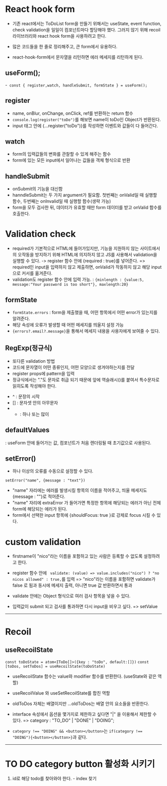 # React hook form

- 기존 react에서는 ToDoList form을 만들기 위해서는 useState, event function, check validation을 일일이 컴포넌트마다 할당해야 했다. 그러지 않기 위해 recoil 라이브러리와 react hook form을 사용하려고 한다.

- 많은 코드들을 한 줄로 정리해주고, 큰 form에서 유용하다.
- react-hook-form에서 문자열을 리턴하면 에러 메세지를 리턴하게 된다.

## useForm();

-` const { register,watch, handleSubmit, formState } = useForm();`

## register

- name, onBlur, onChange, onClick, ref를 반환하는 return 함수
- `console.log(register("toDo")`를 해보면 name이 toDo인 Object가 반환된다.
- input 태그 안에 {...register("toDo")}를 작성하면 이벤트와 값들이 다 들어간다.

## watch

- form의 입력값들의 변화를 관찰할 수 있게 해주는 함수
- form에 있는 모든 input에서 일어나는 값들을 객체 형식으로 반환

## handleSubmit

- onSubmit의 기능을 대신함
- hanndleSubmit는 두 가지 argument가 필요함. 첫번째는 onValid일 때 실행할 함수, 두번째는 onInvalid일 때 실행할 함수(생략 가능)
- form을 모두 검사한 뒤, 데이터가 유효할 때만 form 데이터를 받고 onValid 함수를 호출한다.

# Validation check

- required가 기본적으로 HTML에 들어가있지만, 기능을 지원하지 않는 사이트에서의 오작동을 방지하기 위해 HTML에 의지하지 않고 JS를 사용해서 validation을 실행할 수 있다.
  -> register 함수 안에 {required : true}를 넣어준다.
  => required인 input을 입력하지 않고 제출하면, onValid가 작동하지 않고 해당 input으로 커서를 옮겨준다.
- validation도 register 함수 안에 입력 가능. : `{minlength : {value:5, message:"Your password is too short"}, maxlength:20}`

## formState

- `formState.errors` : form을 제출했을 때, 어떤 항목에서 어떤 error가 있는지를 알려준다.
- 해당 속성에 오류가 발생할 때 어떤 메세지를 띄울지 설정 가능
- `{errors?.email?.message}`을 통해서 메세지 내용을 사용자에게 보여줄 수 있다.

## RegExp(정규식)

- 또다른 validation 방법
- 코드에 문자열이 어떤 종류인지, 어떤 모양으로 생겨야하는지를 전달
- register props에 pattern을 입력
- 정규식에서는 "."도 문자로 취급 되기 때문에 앞에 역슬래시(\)를 붙여서 특수문자로 읽히도록 작성해야 한다.

* ^ : 문장의 시작
* [] : 문자셋 안의 아무문자
* - : 하나 또는 많이

## defaultValues

: useForm 안에 들어가는 값, 컴포넌트가 처음 렌더링될 때 초기값으로 사용된다.

## setError()

- 하나 이상의 오류를 수동으로 설정할 수 있다.

`setError("name", {message : "text"})`

- "name" 자리에는 에러를 발생시킬 항목의 이름을 적어주고, 띄울 메세지도 {message : ""}로 적어준다.
- "name" 자리에 extraError 가 들어가면 특정한 항목에 해당되는 에러가 아닌 전체 form에 해당되는 에러가 된다.
- form에서 선택한 input 항목에 {shouldFocus: true }로 강제로 focus 시킬 수 있다.

# custom validation

- firstname이 "nico"라는 이름을 포함하고 있는 사람은 등록할 수 없도록 설정하려고 한다.
- register 함수 안에 ` validate: (value) => value.includes("nico") ? "no nicos allowed" : true,`를 입력
  => "nico"라는 이름을 포함하면 validate가 false 로 됨과 동시에 메세지 출력, 아니면 true 값 반환하면서 통과
- validate 안에는 Object 형식으로 여러 검사 항목을 넣을 수 있다.

- 입력값이 submit 되고 검사를 통과하면 다시 input을 비우고 싶다.
  => setValue

---

# Recoil

## useRecoilState

`const toDoState = atom<IToDo[]>({key : "toDo", default:[]})`
`const [toDos, setToDos] = useRecoilState(toDoState)`

- useRecoilState 함수는 value와 modifier 함수를 반환한다. (useState와 같은 역할)
- useRecoilValue 와 useSetRecoilState를 합친 역할

- oldToDos 자체는 배열이지만 ...oldToDos는 배열 안의 요소들을 반환한다.
- interface 속성에서 옵션을 몇가지로 제한하고 싶다면 "|" 을 이용해서 제한할 수 있다. => category : "TO_DO" | "DONE" | "DOING";

- `category !== "DOING" && <button></button>`는 `if(category !== "DOING"){<button></button>}`과 같다.

---

# TO DO category button 활성화 시키기

1. id로 해당 todo를 찾아와야 한다. - index 찾기
